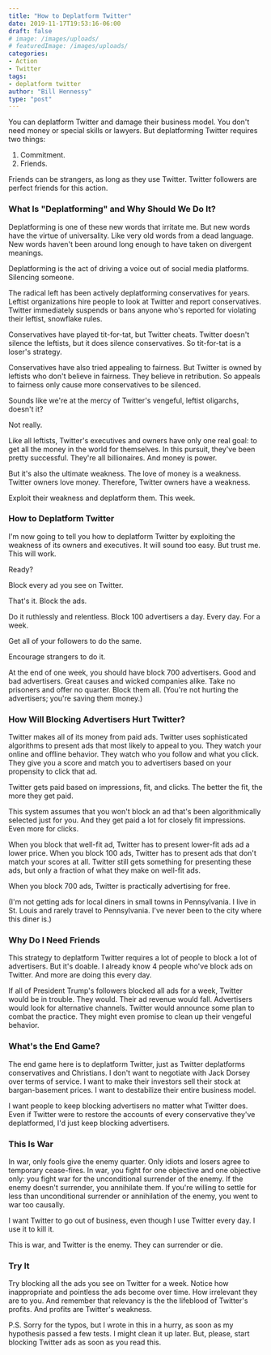 ```yaml
---
title: "How to Deplatform Twitter"
date: 2019-11-17T19:53:16-06:00
draft: false
# image: /images/uploads/
# featuredImage: /images/uploads/
categories:
- Action
- Twitter
tags:
- deplatform twitter
author: "Bill Hennessy"
type: "post"
---
```


You can deplatform Twitter and damage their business model. You don't need money or special skills or lawyers. But deplatforming Twitter requires two things:

1. Commitment.
2. Friends.

Friends can be strangers, as long as they use Twitter. Twitter followers are perfect friends for this action. 

### What Is "Deplatforming" and Why Should We Do It?

Deplatforming is one of these new words that irritate me. But new words have the virtue of universality. Like very old words from a dead language. New words haven't been around long enough to have taken on divergent meanings. 

Deplatforming is the act of driving a voice out of social media platforms. Silencing someone. 

The radical left has been actively deplatforming conservatives for years. Leftist organizations hire people to look at Twitter and report conservatives. Twitter immediately suspends or bans anyone who's reported for violating their leftist, snowflake rules. 

Conservatives have played tit-for-tat, but Twitter cheats. Twitter doesn't silence the leftists, but it does silence conservatives. So tit-for-tat is a loser's strategy. 

Conservatives have also tried appealing to fairness. But Twitter is owned by leftists who don't believe in fairness. They believe in retribution. So appeals to fairness only cause more conservatives to be silenced. 

Sounds like we're at the mercy of Twitter's vengeful, leftist oligarchs, doesn't it? 

Not really. 

Like all leftists, Twitter's executives and owners have only one real goal: to get all the money in the world for themselves. In this pursuit, they've been pretty successful. They're all billionaires. And money is power. 

But it's also the ultimate weakness. The love of money is a weakness. Twitter owners love money. Therefore, Twitter owners have a weakness.

Exploit their weakness and deplatform them. This week. 

### How to Deplatform Twitter

I'm now going to tell you how to deplatform Twitter by exploiting the weakness of its owners and executives. It will sound too easy. But trust me. This will work.

Ready?

Block every ad you see on Twitter. 

That's it. Block the ads. 

Do it ruthlessly and relentless. Block 100 advertisers a day. Every day. For a week. 

Get all of your followers to do the same. 

Encourage strangers to do it. 

At the end of one week, you should have block 700 advertisers. Good and bad advertisers. Great causes and wicked companies alike. Take no prisoners and offer no quarter. Block them all. (You're not hurting the advertisers; you're saving them money.)

### How Will Blocking Advertisers Hurt Twitter?

Twitter makes all of its money from paid ads. Twitter uses sophisticated algorithms to present ads that most likely to appeal to you. They watch your online and offline behavior. They watch who you follow and what you click. They give you a score and match you to advertisers based on your propensity to click that ad. 

Twitter gets paid based on impressions, fit, and clicks. The better the fit, the more they get paid. 

This system assumes that you won't block an ad that's been algorithmically selected just for you. And they get paid a lot for closely fit impressions. Even more for clicks.

When you block that well-fit ad, Twitter has to present lower-fit ads ad a lower price. When you block 100 ads, Twitter has to present ads that don't match your scores at all. Twitter still gets something for presenting these ads, but only a fraction of what they make on well-fit ads. 

When you block 700 ads, Twitter is practically advertising for free. 

(I'm not getting ads for local diners in small towns in Pennsylvania. I live in St. Louis and rarely travel to Pennsylvania. I've never been to the city where this diner is.)

### Why Do I Need Friends

This strategy to deplatform Twitter requires a lot of people to block a lot of advertisers. But it's doable. I already know 4 people who've block ads on Twitter. And more are doing this every day. 

If all of President Trump's followers blocked all ads for a week, Twitter would be in trouble. They would. Their ad revenue would fall. Advertisers would look for alternative channels. Twitter would announce some plan to combat the practice. They might even promise to clean up their vengeful behavior.

### What's the End Game?

The end game here is to deplatform Twitter, just as Twitter deplatforms conservatives and Christians. I don't want to negotiate with Jack Dorsey over terms of service. I want to make their investors sell their stock at bargan-basement prices. I want to destabilize their entire business model. 

I want people to keep blocking advertisers no matter what Twitter does. Even if Twitter were to restore the accounts of every conservative they've deplatformed, I'd just keep blocking advertisers. 

### This Is War

In war, only fools give the enemy quarter. Only idiots and losers agree to temporary cease-fires. In war, you fight for one objective and one objective only: you fight war for the unconditional surrender of the enemy. If the enemy doesn't surrender, you annihilate them. If you're willing to settle for less than unconditional surrender or annihilation of the enemy, you went to war too causally. 

I want Twitter to go out of business, even though I use Twitter every day. I use it to kill it.

This is war, and Twitter is the enemy. They can surrender or die. 

### Try It

Try blocking all the ads you see on Twitter for a week. Notice how inappropriate and pointless the ads become over time. How irrelevant they are to you. And remember that relevancy is the the lifeblood of Twitter's profits. And profits are Twitter's weakness. 

P.S. Sorry for the typos, but I wrote in this in a hurry, as soon as my hypothesis passed a few tests. I might clean it up later. But, please, start blocking Twitter ads as soon as you read this. 